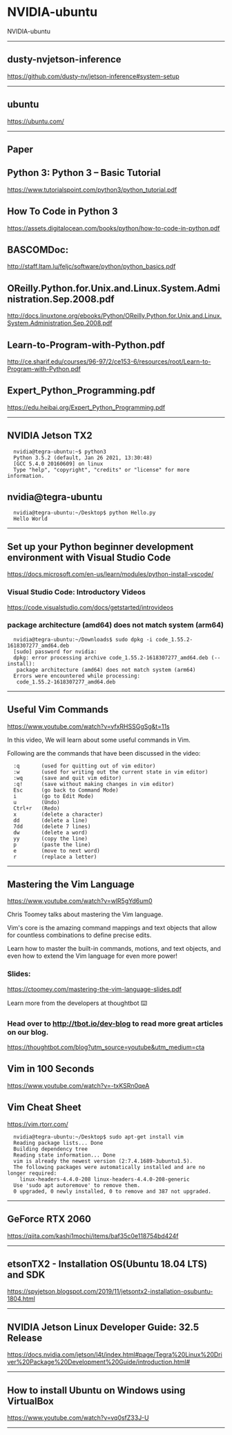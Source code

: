 # NVIDIA-ubuntu
NVIDIA-ubuntu



-------

## dusty-nvjetson-inference
https://github.com/dusty-nv/jetson-inference#system-setup




-------

## ubuntu
https://ubuntu.com/



-------




## Paper

## Python 3: Python 3 – Basic Tutorial
https://www.tutorialspoint.com/python3/python_tutorial.pdf

## How To Code in Python 3
https://assets.digitalocean.com/books/python/how-to-code-in-python.pdf


## BASCOMDoc: 
http://staff.ltam.lu/feljc/software/python/python_basics.pdf


## OReilly.Python.for.Unix.and.Linux.System.Administration.Sep.2008.pdf
http://docs.linuxtone.org/ebooks/Python/OReilly.Python.for.Unix.and.Linux.System.Administration.Sep.2008.pdf


## Learn-to-Program-with-Python.pdf
http://ce.sharif.edu/courses/96-97/2/ce153-6/resources/root/Learn-to-Program-with-Python.pdf

## Expert_Python_Programming.pdf
https://edu.heibai.org/Expert_Python_Programming.pdf

-------

## NVIDIA Jetson TX2


      nvidia@tegra-ubuntu:~$ python3
      Python 3.5.2 (default, Jan 26 2021, 13:30:48) 
      [GCC 5.4.0 20160609] on linux
      Type "help", "copyright", "credits" or "license" for more information.



## nvidia@tegra-ubuntu

      nvidia@tegra-ubuntu:~/Desktop$ python Hello.py
      Hello World




-------

## Set up your Python beginner development environment with Visual Studio Code
https://docs.microsoft.com/en-us/learn/modules/python-install-vscode/



### Visual Studio Code: Introductory Videos
https://code.visualstudio.com/docs/getstarted/introvideos

### package architecture (amd64) does not match system (arm64)

      nvidia@tegra-ubuntu:~/Downloads$ sudo dpkg -i code_1.55.2-1618307277_amd64.deb
      [sudo] password for nvidia: 
      dpkg: error processing archive code_1.55.2-1618307277_amd64.deb (--install):
       package architecture (amd64) does not match system (arm64)
      Errors were encountered while processing:
       code_1.55.2-1618307277_amd64.deb
       

-------

## Useful Vim Commands
https://www.youtube.com/watch?v=yfxRHSSGgSg&t=11s

In this video, We will learn about some useful commands in Vim.

Following are the commands that have been discussed in the video:

      :q       (used for quitting out of vim editor)
      :w       (used for writing out the current state in vim editor)
      :wq      (save and quit vim editor)
      :q!      (save without making changes in vim editor)
      Esc      (go back to Command Mode)
      i        (go to Edit Mode)
      u        (Undo)
      Ctrl+r   (Redo)
      x        (delete a character)
      dd       (delete a line)
      7dd      (delete 7 lines)
      dw       (delete a word)
      yy       (copy the line)
      p        (paste the line)
      e        (move to next word)
      r        (replace a letter)


-------

## Mastering the Vim Language
https://www.youtube.com/watch?v=wlR5gYd6um0

Chris Toomey talks about mastering the Vim language. 

Vim's core is the amazing command mappings and text objects that allow for countless combinations to define precise edits. 

Learn how to master the built-in commands, motions, and text objects, and even how to extend the Vim language for even more power!

### Slides: 
https://ctoomey.com/mastering-the-vim-language-slides.pdf


Learn more from the developers at thoughtbot ⌨️ 

### Head over to http://tbot.io/dev-blog​ to read more great articles on our blog.
https://thoughtbot.com/blog?utm_source=youtube&utm_medium=cta

## Vim in 100 Seconds
https://www.youtube.com/watch?v=-txKSRn0qeA

## Vim Cheat Sheet
https://vim.rtorr.com/

      nvidia@tegra-ubuntu:~/Desktop$ sudo apt-get install vim
      Reading package lists... Done
      Building dependency tree       
      Reading state information... Done
      vim is already the newest version (2:7.4.1689-3ubuntu1.5).
      The following packages were automatically installed and are no longer required:
        linux-headers-4.4.0-208 linux-headers-4.4.0-208-generic
      Use 'sudo apt autoremove' to remove them.
      0 upgraded, 0 newly installed, 0 to remove and 387 not upgraded.

-------


## GeForce RTX 2060
https://qiita.com/kashi1mochi/items/baf35c0e118754bd424f


-------

## etsonTX2 - Installation OS(Ubuntu 18.04 LTS) and SDK
https://spyjetson.blogspot.com/2019/11/jetsontx2-installation-osubuntu-1804.html

-------

## NVIDIA Jetson Linux Developer Guide: 32.5 Release
https://docs.nvidia.com/jetson/l4t/index.html#page/Tegra%20Linux%20Driver%20Package%20Development%20Guide/introduction.html#



-------


## How to install Ubuntu on Windows using VirtualBox
https://www.youtube.com/watch?v=vq0sfZ33J-U



-------
